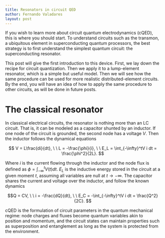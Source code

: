 ```yaml
---
title: Resonators in circuit QED
author: Fernando Valadares
layout: post
---
```


If you wish to learn more about circuit quantum electrodynamics (cQED), this is where you should start. To understand circuits such as the transmon, a ubiquitous element in superconducting quantum processors, the best strategy is to first understand the simplest quantum circuit: the superconducting resonator. 

This post will give the first introduction to this device. First, we lay down the recipe for circuit quantization. Then we apply it to a lump-element resonator, which is a simple but useful model. Then we will see how the same procedure can be used for more realistic distributed-element circuits. By the end, you will have an idea of how to apply the same procedure to other circuits, as will be done in future posts.

# The classical resonator

In classical electrical circuits, the resonator is nothing more than an LC circuit. That is, it can be modeled as a capacitor shunted by an inductor. If one node of the circuit is grounded, the second node has a voltage $V$. Then the inductor follows the dynamical equations

$$
V = L\frac{di}{dt}, \ \ L = -\frac{\phi}{i}, \ \ E_L = \int_{-\infty}^tV i dt = \frac{\phi^2}{2L}. 
$$

Where $i$ is the current flowing through the inductor and the node flux is defined as $\phi = \int_{-\infty}^tV(t)dt$. $E_L$ is the inductive energy stored in the circuit at a given moment $t$, assuming all variables are null at $t\to-\infty$. The capacitor shares the current and voltage over the inductor, and follow the known dynamics

$$Q = CV, \ \ i = -\frac{dQ}{dt}, \ \ E_C = -\int_{-\infty}^tV i dt = \frac{Q^2}{2C}. $$

cQED is the formulation of circuit parameters in the quantum mechanical regime: node charges and fluxes become quantum variables akin to position and momentum, and the circuit states can maintain properties such as superposition and entanglement as long as the system is protected from the environment.

